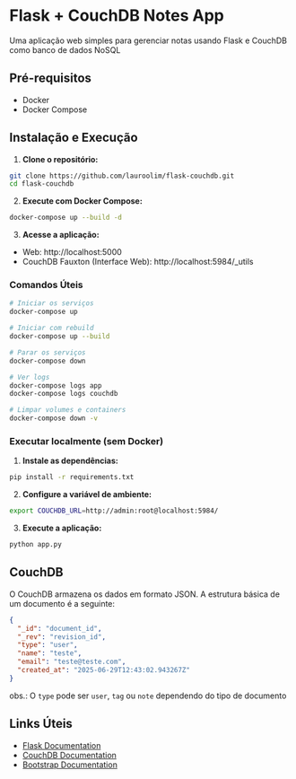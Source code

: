 # Flask + CouchDB Notes App

Uma aplicação web simples para gerenciar notas usando Flask e CouchDB como banco de dados NoSQL

## Pré-requisitos

- Docker
- Docker Compose

## Instalação e Execução

1. **Clone o repositório:**
```bash
git clone https://github.com/lauroolim/flask-couchdb.git
cd flask-couchdb
```

2. **Execute com Docker Compose:**
```bash
docker-compose up --build -d
```

3. **Acesse a aplicação:**
- Web: http://localhost:5000
- CouchDB Fauxton (Interface Web): http://localhost:5984/_utils

### Comandos Úteis

```bash
# Iniciar os serviços
docker-compose up

# Iniciar com rebuild
docker-compose up --build

# Parar os serviços
docker-compose down

# Ver logs
docker-compose logs app
docker-compose logs couchdb

# Limpar volumes e containers
docker-compose down -v
```

### Executar localmente (sem Docker)

1. **Instale as dependências:**
```bash
pip install -r requirements.txt
```

2. **Configure a variável de ambiente:**
```bash
export COUCHDB_URL=http://admin:root@localhost:5984/
```

3. **Execute a aplicação:**
```bash
python app.py
```

## CouchDB

O CouchDB armazena os dados em formato JSON. A estrutura básica de um documento é a seguinte:

```json
{
  "_id": "document_id",
  "_rev": "revision_id",
  "type": "user",
  "name": "teste",
  "email": "teste@teste.com",
  "created_at": "2025-06-29T12:43:02.943267Z"
}
```
obs.: O `type` pode ser `user`, `tag` ou `note` dependendo do tipo de documento

## Links Úteis

- [Flask Documentation](https://flask.palletsprojects.com/)
- [CouchDB Documentation](https://docs.couchdb.org/)
- [Bootstrap Documentation](https://getbootstrap.com/docs/)
